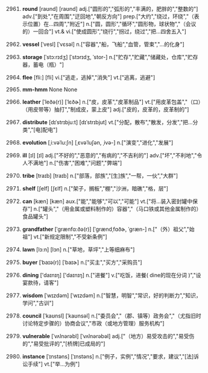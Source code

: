 2961. **round**
[raʊnd]  [raʊnd]
adj.["圆形的","弧形的","丰满的，肥胖的","整数的"]  adv.["到处","在周围","迂回地","朝反方向"]  prep.["大约","绕过，环绕","（表示位置）在…四周","附近"]  n.["圆，圆形","循环","圆形物，球状物","（会议的）一回合"]  vt.& vi.["使成圆形","绕行","拐过，绕过","把…四舍五入"]  

2962. **vessel**
[ˈvesl]  [ˈvɛsəl]
n.["容器","船，飞船","血管，管束","…的化身"]  

2963. **storage**
[ˈstɔ:rɪdʒ]  [ˈstɔrɪdʒ, ˈstor-]
n.["贮存","贮藏","储藏处，仓库","贮存器，蓄电（瓶）"]  

2964. **flee**
[fli:]  [fli]
vi.["逃走，逃掉","消失"]  vt.["逃离，逃避"]  

2965. **mm-hmm**
None
None

2966. **leather**
[ˈleðə(r)]  [ˈlɛðɚ]
n.["皮，皮革","皮革制品"]  vt.["用皮革包盖","（口）（用皮带等）抽打","制成皮，蒙上皮"]  adj.["皮的，皮革的，皮革制的"]  

2967. **distribute**
[dɪˈstrɪbju:t]  [dɪˈstrɪbjut]
vt.["分配，散布","散发，分发","把…分类","[电]配电"]  

2968. **evolution**
[ˌi:vəˈlu:ʃn]  [ˌɛvəˈluʃən, ˌivə-]
n.["演变","进化","发展"]  

2969. **ill**
[ɪl]  [ɪl]
adj.["不好的","恶意的","有病的","不吉利的"]  adv.["坏","不利地","令人不满地"]  n.["伤害","困难","问题","弊端"]  

2970. **tribe**
[traɪb]  [traɪb]
n.["部落，部族","[生]族","一帮，一伙","大群"]  

2971. **shelf**
[ʃelf]  [ʃɛlf]
n.["架子，搁板","棚","沙洲，暗礁","格，层"]  

2972. **can**
[kæn]  [kæn]
aux.["能","能够","可以","可能"]  vt.["将…装入密封罐中保存"]  n.["罐头","（用金属或塑料制作的）容器","（马口铁或其他金属制作的）食品罐头"]  

2973. **grandfather**
[ˈgrænfɑ:ðə(r)]  [ˈɡrændˌfɑðɚ, ˈɡræn-]
n.["（外）祖父","始祖"]  vt.["新规定限制","不受新条例"]  

2974. **lawn**
[lɔ:n]  [lɔn]
n.["草地，草坪","上等细麻布"]  

2975. **buyer**
[ˈbaɪə(r)]  [ˈbaɪɚ]
n.["买主","买方","采购员"]  

2976. **dining**
['daɪnɪŋ]  ['daɪnɪŋ]
n.["进餐"]  v.["吃饭，进餐( dine的现在分词 )","设宴款待，请客"]  

2977. **wisdom**
[ˈwɪzdəm]  [ˈwɪzdəm]
n.["智慧，明智","常识，好的判断力","知识，学问","古训"]  

2978. **council**
[ˈkaʊnsl]  [ˈkaʊnsəl]
n.["委员会","（郡、镇等）政务会","（尤指旧时讨论特定步骤的）协商会议","市政（或地方管理）服务机构"]  

2979. **vulnerable**
[ˈvʌlnərəbl]  [ˈvʌlnərəbəl]
adj.["（地方）易受攻击的","易受伤的","易受批评的","[桥牌]已成局的"]  

2980. **instance**
[ˈɪnstəns]  [ˈɪnstəns]
n.["例子，实例","情况","要求，建议","[法]诉讼手续"]  vt.["举…为例"]  

